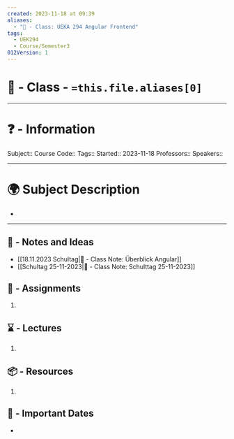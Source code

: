 ```yaml
---
created: 2023-11-18 at 09:39
aliases:
  - "🏫 - Class: UEKA 294 Angular Frontend"
tags:
  - UEK294
  - Course/Semester3
012Version: 1
---
```


# 📃 - Class - `=this.file.aliases[0]`

---
# ❓ - Information
Subject::
Course Code::
Tags::
Started:: 2023-11-18
Professors::
Speakers::

---
# 🌍 Subject Description
-   
---

## 📜 - Notes and Ideas
- [[18.11.2023 Schultag|📜 - Class Note: Überblick Angular]]
- [[Schultag 25-11-2023|📜 - Class Note: Schulttag 25-11-2023]]
## 🎯 - Assignments
1. 
## ⌛ - Lectures
1. 
## 📦 - Resources
1. 
## 📅 - Important Dates
- 
